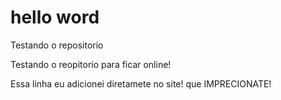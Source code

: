 # hello word
Testando o repositorio

Testando o reopitorio para ficar online!

Essa linha eu adicionei diretamete no site! que IMPRECIONATE!
